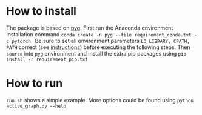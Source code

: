 # How to install
The package is based on [pyg](https://rusty1s.github.io/pytorch_geometric/build/html/index.html).
First run the Anaconda environment installation command
``
conda create -n pyg --file requirement_conda.txt -c pytorch 
``
Be sure to set all environment parameters `LD_LIBRARY, CPATH, PATH` correct (see [instructions](https://rusty1s.github.io/pytorch_geometric/build/html/notes/installation.html)) before executing the following steps.
Then `source` into `pyg` environment and install the extra pip packages using
``
pip install -r requirement_pip.txt
``

# How to run
`run.sh` shows a simple example. More options could be found using `python active_graph.py --help`
